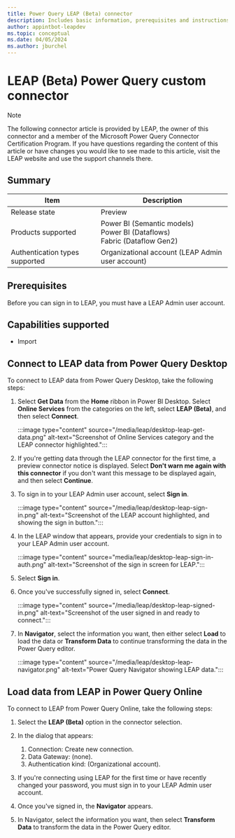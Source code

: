 ```yaml
---
title: Power Query LEAP (Beta) connector
description: Includes basic information, prerequisites and instructions on how to connect to your LEAP data.
author: appintbot-leapdev
ms.topic: conceptual
ms.date: 04/05/2024
ms.author: jburchel
---
```


# LEAP (Beta) Power Query custom connector

> [!NOTE]
> The following connector article is provided by LEAP, the owner of this connector and a member of the Microsoft Power Query Connector Certification Program. If you have questions regarding the content of this article or have changes you would like to see made to this article, visit the LEAP website and use the support channels there.

## Summary

| Item | Description |
| ------- | ------------|
|Release state | Preview |
| Products supported | Power BI (Semantic models)<br/>Power BI (Dataflows)<br/>Fabric (Dataflow Gen2) |
| Authentication types supported | Organizational account (LEAP Admin user account) |

## Prerequisites

Before you can sign in to LEAP, you must have a LEAP Admin user account.

## Capabilities supported

* Import

## Connect to LEAP data from Power Query Desktop

To connect to LEAP data from Power Query Desktop, take the following steps:

1. Select **Get Data** from the **Home** ribbon in Power BI Desktop. Select **Online Services** from the categories on the left, select **LEAP (Beta)**, and then select **Connect**.

   :::image type="content" source="/media/leap/desktop-leap-get-data.png" alt-text="Screenshot of Online Services category and the LEAP connector highlighted.":::

1. If you're getting data through the LEAP connector for the first time, a preview connector notice is displayed. Select **Don't warn me again with this connector** if you don't want this message to be displayed again, and then select **Continue**.

1. To sign in to your LEAP Admin user account, select **Sign in**.

   :::image type="content" source="/media/leap/desktop-leap-sign-in.png" alt-text="Screenshot of the LEAP account highlighted, and showing the sign in button.":::

1. In the LEAP window that appears, provide your credentials to sign in to your LEAP Admin user account.

   :::image type="content" source="media/leap/desktop-leap-sign-in-auth.png" alt-text="Screenshot of the sign in screen for LEAP.":::

1. Select **Sign in**.

1. Once you've successfully signed in, select **Connect**.

   :::image type="content" source="/media/leap/desktop-leap-signed-in.png" alt-text="Screenshot of the user signed in and ready to connect.":::

1. In **Navigator**, select the information you want, then either select **Load** to load the data or **Transform Data** to continue transforming the data in the Power Query editor.

   :::image type="content" source="/media/leap/desktop-leap-navigator.png" alt-text="Power Query Navigator showing LEAP data.":::

## Load data from LEAP in Power Query Online

To connect to LEAP from Power Query Online, take the following steps:

1. Select the **LEAP (Beta)** option in the connector selection.

1. In the dialog that appears:
   1. Connection: Create new connection.
   1. Data Gateway: (none).
   1. Authentication kind: (Organizational account).

1. If you're connecting using LEAP for the first time or have recently changed your password, you must sign in to your LEAP Admin user account.

1. Once you've signed in, the **Navigator** appears.

1. In Navigator, select the information you want, then select **Transform Data** to transform the data in the Power Query editor.
